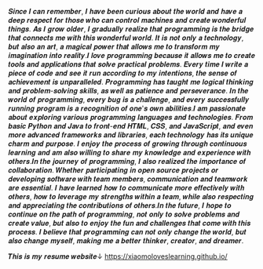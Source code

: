 𝑺𝒊𝒏𝒄𝒆 𝑰 𝒄𝒂𝒏 𝒓𝒆𝒎𝒆𝒎𝒃𝒆𝒓, 𝑰 𝒉𝒂𝒗𝒆 𝒃𝒆𝒆𝒏 𝒄𝒖𝒓𝒊𝒐𝒖𝒔 𝒂𝒃𝒐𝒖𝒕 𝒕𝒉𝒆 𝒘𝒐𝒓𝒍𝒅 𝒂𝒏𝒅 𝒉𝒂𝒗𝒆 𝒂 𝒅𝒆𝒆𝒑 𝒓𝒆𝒔𝒑𝒆𝒄𝒕 𝒇𝒐𝒓 𝒕𝒉𝒐𝒔𝒆 𝒘𝒉𝒐 𝒄𝒂𝒏 𝒄𝒐𝒏𝒕𝒓𝒐𝒍 𝒎𝒂𝒄𝒉𝒊𝒏𝒆𝒔 𝒂𝒏𝒅 𝒄𝒓𝒆𝒂𝒕𝒆 𝒘𝒐𝒏𝒅𝒆𝒓𝒇𝒖𝒍 𝒕𝒉𝒊𝒏𝒈𝒔. 𝑨𝒔 𝑰 𝒈𝒓𝒐𝒘 𝒐𝒍𝒅𝒆𝒓, 𝑰 𝒈𝒓𝒂𝒅𝒖𝒂𝒍𝒍𝒚 𝒓𝒆𝒂𝒍𝒊𝒛𝒆 𝒕𝒉𝒂𝒕 𝒑𝒓𝒐𝒈𝒓𝒂𝒎𝒎𝒊𝒏𝒈 𝒊𝒔 𝒕𝒉𝒆 𝒃𝒓𝒊𝒅𝒈𝒆 𝒕𝒉𝒂𝒕 𝒄𝒐𝒏𝒏𝒆𝒄𝒕𝒔 𝒎𝒆 𝒘𝒊𝒕𝒉 𝒕𝒉𝒊𝒔 𝒘𝒐𝒏𝒅𝒆𝒓𝒇𝒖𝒍 𝒘𝒐𝒓𝒍𝒅. 𝑰𝒕 𝒊𝒔 𝒏𝒐𝒕 𝒐𝒏𝒍𝒚 𝒂 𝒕𝒆𝒄𝒉𝒏𝒐𝒍𝒐𝒈𝒚, 𝒃𝒖𝒕 𝒂𝒍𝒔𝒐 𝒂𝒏 𝒂𝒓𝒕, 𝒂 𝒎𝒂𝒈𝒊𝒄𝒂𝒍 𝒑𝒐𝒘𝒆𝒓 𝒕𝒉𝒂𝒕 𝒂𝒍𝒍𝒐𝒘𝒔 𝒎𝒆 𝒕𝒐 𝒕𝒓𝒂𝒏𝒔𝒇𝒐𝒓𝒎 𝒎𝒚 𝒊𝒎𝒂𝒈𝒊𝒏𝒂𝒕𝒊𝒐𝒏 𝒊𝒏𝒕𝒐 𝒓𝒆𝒂𝒍𝒊𝒕𝒚.𝑰 𝒍𝒐𝒗𝒆 𝒑𝒓𝒐𝒈𝒓𝒂𝒎𝒎𝒊𝒏𝒈 𝒃𝒆𝒄𝒂𝒖𝒔𝒆 𝒊𝒕 𝒂𝒍𝒍𝒐𝒘𝒔 𝒎𝒆 𝒕𝒐 𝒄𝒓𝒆𝒂𝒕𝒆 𝒕𝒐𝒐𝒍𝒔 𝒂𝒏𝒅 𝒂𝒑𝒑𝒍𝒊𝒄𝒂𝒕𝒊𝒐𝒏𝒔 𝒕𝒉𝒂𝒕 𝒔𝒐𝒍𝒗𝒆 𝒑𝒓𝒂𝒄𝒕𝒊𝒄𝒂𝒍 𝒑𝒓𝒐𝒃𝒍𝒆𝒎𝒔. 𝑬𝒗𝒆𝒓𝒚 𝒕𝒊𝒎𝒆 𝑰 𝒘𝒓𝒊𝒕𝒆 𝒂 𝒑𝒊𝒆𝒄𝒆 𝒐𝒇 𝒄𝒐𝒅𝒆 𝒂𝒏𝒅 𝒔𝒆𝒆 𝒊𝒕 𝒓𝒖𝒏 𝒂𝒄𝒄𝒐𝒓𝒅𝒊𝒏𝒈 𝒕𝒐 𝒎𝒚 𝒊𝒏𝒕𝒆𝒏𝒕𝒊𝒐𝒏𝒔, 𝒕𝒉𝒆 𝒔𝒆𝒏𝒔𝒆 𝒐𝒇 𝒂𝒄𝒉𝒊𝒆𝒗𝒆𝒎𝒆𝒏𝒕 𝒊𝒔 𝒖𝒏𝒑𝒂𝒓𝒂𝒍𝒍𝒆𝒍𝒆𝒅. 𝑷𝒓𝒐𝒈𝒓𝒂𝒎𝒎𝒊𝒏𝒈 𝒉𝒂𝒔 𝒕𝒂𝒖𝒈𝒉𝒕 𝒎𝒆 𝒍𝒐𝒈𝒊𝒄𝒂𝒍 𝒕𝒉𝒊𝒏𝒌𝒊𝒏𝒈 𝒂𝒏𝒅 𝒑𝒓𝒐𝒃𝒍𝒆𝒎-𝒔𝒐𝒍𝒗𝒊𝒏𝒈 𝒔𝒌𝒊𝒍𝒍𝒔, 𝒂𝒔 𝒘𝒆𝒍𝒍 𝒂𝒔 𝒑𝒂𝒕𝒊𝒆𝒏𝒄𝒆 𝒂𝒏𝒅 𝒑𝒆𝒓𝒔𝒆𝒗𝒆𝒓𝒂𝒏𝒄𝒆. 𝑰𝒏 𝒕𝒉𝒆 𝒘𝒐𝒓𝒍𝒅 𝒐𝒇 𝒑𝒓𝒐𝒈𝒓𝒂𝒎𝒎𝒊𝒏𝒈, 𝒆𝒗𝒆𝒓𝒚 𝒃𝒖𝒈 𝒊𝒔 𝒂 𝒄𝒉𝒂𝒍𝒍𝒆𝒏𝒈𝒆, 𝒂𝒏𝒅 𝒆𝒗𝒆𝒓𝒚 𝒔𝒖𝒄𝒄𝒆𝒔𝒔𝒇𝒖𝒍𝒍𝒚 𝒓𝒖𝒏𝒏𝒊𝒏𝒈 𝒑𝒓𝒐𝒈𝒓𝒂𝒎 𝒊𝒔 𝒂 𝒓𝒆𝒄𝒐𝒈𝒏𝒊𝒕𝒊𝒐𝒏 𝒐𝒇 𝒐𝒏𝒆'𝒔 𝒐𝒘𝒏 𝒂𝒃𝒊𝒍𝒊𝒕𝒊𝒆𝒔.𝑰 𝒂𝒎 𝒑𝒂𝒔𝒔𝒊𝒐𝒏𝒂𝒕𝒆 𝒂𝒃𝒐𝒖𝒕 𝒆𝒙𝒑𝒍𝒐𝒓𝒊𝒏𝒈 𝒗𝒂𝒓𝒊𝒐𝒖𝒔 𝒑𝒓𝒐𝒈𝒓𝒂𝒎𝒎𝒊𝒏𝒈 𝒍𝒂𝒏𝒈𝒖𝒂𝒈𝒆𝒔 𝒂𝒏𝒅 𝒕𝒆𝒄𝒉𝒏𝒐𝒍𝒐𝒈𝒊𝒆𝒔. 𝑭𝒓𝒐𝒎 𝒃𝒂𝒔𝒊𝒄 𝑷𝒚𝒕𝒉𝒐𝒏 𝒂𝒏𝒅 𝑱𝒂𝒗𝒂 𝒕𝒐 𝒇𝒓𝒐𝒏𝒕-𝒆𝒏𝒅 𝑯𝑻𝑴𝑳, 𝑪𝑺𝑺, 𝒂𝒏𝒅 𝑱𝒂𝒗𝒂𝑺𝒄𝒓𝒊𝒑𝒕, 𝒂𝒏𝒅 𝒆𝒗𝒆𝒏 𝒎𝒐𝒓𝒆 𝒂𝒅𝒗𝒂𝒏𝒄𝒆𝒅 𝒇𝒓𝒂𝒎𝒆𝒘𝒐𝒓𝒌𝒔 𝒂𝒏𝒅 𝒍𝒊𝒃𝒓𝒂𝒓𝒊𝒆𝒔, 𝒆𝒂𝒄𝒉 𝒕𝒆𝒄𝒉𝒏𝒐𝒍𝒐𝒈𝒚 𝒉𝒂𝒔 𝒊𝒕𝒔 𝒖𝒏𝒊𝒒𝒖𝒆 𝒄𝒉𝒂𝒓𝒎 𝒂𝒏𝒅 𝒑𝒖𝒓𝒑𝒐𝒔𝒆. 𝑰 𝒆𝒏𝒋𝒐𝒚 𝒕𝒉𝒆 𝒑𝒓𝒐𝒄𝒆𝒔𝒔 𝒐𝒇 𝒈𝒓𝒐𝒘𝒊𝒏𝒈 𝒕𝒉𝒓𝒐𝒖𝒈𝒉 𝒄𝒐𝒏𝒕𝒊𝒏𝒖𝒐𝒖𝒔 𝒍𝒆𝒂𝒓𝒏𝒊𝒏𝒈 𝒂𝒏𝒅 𝒂𝒎 𝒂𝒍𝒔𝒐 𝒘𝒊𝒍𝒍𝒊𝒏𝒈 𝒕𝒐 𝒔𝒉𝒂𝒓𝒆 𝒎𝒚 𝒌𝒏𝒐𝒘𝒍𝒆𝒅𝒈𝒆 𝒂𝒏𝒅 𝒆𝒙𝒑𝒆𝒓𝒊𝒆𝒏𝒄𝒆 𝒘𝒊𝒕𝒉 𝒐𝒕𝒉𝒆𝒓𝒔.𝑰𝒏 𝒕𝒉𝒆 𝒋𝒐𝒖𝒓𝒏𝒆𝒚 𝒐𝒇 𝒑𝒓𝒐𝒈𝒓𝒂𝒎𝒎𝒊𝒏𝒈, 𝑰 𝒂𝒍𝒔𝒐 𝒓𝒆𝒂𝒍𝒊𝒛𝒆𝒅 𝒕𝒉𝒆 𝒊𝒎𝒑𝒐𝒓𝒕𝒂𝒏𝒄𝒆 𝒐𝒇 𝒄𝒐𝒍𝒍𝒂𝒃𝒐𝒓𝒂𝒕𝒊𝒐𝒏. 𝑾𝒉𝒆𝒕𝒉𝒆𝒓 𝒑𝒂𝒓𝒕𝒊𝒄𝒊𝒑𝒂𝒕𝒊𝒏𝒈 𝒊𝒏 𝒐𝒑𝒆𝒏 𝒔𝒐𝒖𝒓𝒄𝒆 𝒑𝒓𝒐𝒋𝒆𝒄𝒕𝒔 𝒐𝒓 𝒅𝒆𝒗𝒆𝒍𝒐𝒑𝒊𝒏𝒈 𝒔𝒐𝒇𝒕𝒘𝒂𝒓𝒆 𝒘𝒊𝒕𝒉 𝒕𝒆𝒂𝒎 𝒎𝒆𝒎𝒃𝒆𝒓𝒔, 𝒄𝒐𝒎𝒎𝒖𝒏𝒊𝒄𝒂𝒕𝒊𝒐𝒏 𝒂𝒏𝒅 𝒕𝒆𝒂𝒎𝒘𝒐𝒓𝒌 𝒂𝒓𝒆 𝒆𝒔𝒔𝒆𝒏𝒕𝒊𝒂𝒍. 𝑰 𝒉𝒂𝒗𝒆 𝒍𝒆𝒂𝒓𝒏𝒆𝒅 𝒉𝒐𝒘 𝒕𝒐 𝒄𝒐𝒎𝒎𝒖𝒏𝒊𝒄𝒂𝒕𝒆 𝒎𝒐𝒓𝒆 𝒆𝒇𝒇𝒆𝒄𝒕𝒊𝒗𝒆𝒍𝒚 𝒘𝒊𝒕𝒉 𝒐𝒕𝒉𝒆𝒓𝒔, 𝒉𝒐𝒘 𝒕𝒐 𝒍𝒆𝒗𝒆𝒓𝒂𝒈𝒆 𝒎𝒚 𝒔𝒕𝒓𝒆𝒏𝒈𝒕𝒉𝒔 𝒘𝒊𝒕𝒉𝒊𝒏 𝒂 𝒕𝒆𝒂𝒎, 𝒘𝒉𝒊𝒍𝒆 𝒂𝒍𝒔𝒐 𝒓𝒆𝒔𝒑𝒆𝒄𝒕𝒊𝒏𝒈 𝒂𝒏𝒅 𝒂𝒑𝒑𝒓𝒆𝒄𝒊𝒂𝒕𝒊𝒏𝒈 𝒕𝒉𝒆 𝒄𝒐𝒏𝒕𝒓𝒊𝒃𝒖𝒕𝒊𝒐𝒏𝒔 𝒐𝒇 𝒐𝒕𝒉𝒆𝒓𝒔.𝑰𝒏 𝒕𝒉𝒆 𝒇𝒖𝒕𝒖𝒓𝒆, 𝑰 𝒉𝒐𝒑𝒆 𝒕𝒐 𝒄𝒐𝒏𝒕𝒊𝒏𝒖𝒆 𝒐𝒏 𝒕𝒉𝒆 𝒑𝒂𝒕𝒉 𝒐𝒇 𝒑𝒓𝒐𝒈𝒓𝒂𝒎𝒎𝒊𝒏𝒈, 𝒏𝒐𝒕 𝒐𝒏𝒍𝒚 𝒕𝒐 𝒔𝒐𝒍𝒗𝒆 𝒑𝒓𝒐𝒃𝒍𝒆𝒎𝒔 𝒂𝒏𝒅 𝒄𝒓𝒆𝒂𝒕𝒆 𝒗𝒂𝒍𝒖𝒆, 𝒃𝒖𝒕 𝒂𝒍𝒔𝒐 𝒕𝒐 𝒆𝒏𝒋𝒐𝒚 𝒕𝒉𝒆 𝒇𝒖𝒏 𝒂𝒏𝒅 𝒄𝒉𝒂𝒍𝒍𝒆𝒏𝒈𝒆𝒔 𝒕𝒉𝒂𝒕 𝒄𝒐𝒎𝒆 𝒘𝒊𝒕𝒉 𝒕𝒉𝒊𝒔 𝒑𝒓𝒐𝒄𝒆𝒔𝒔. 𝑰 𝒃𝒆𝒍𝒊𝒆𝒗𝒆 𝒕𝒉𝒂𝒕 𝒑𝒓𝒐𝒈𝒓𝒂𝒎𝒎𝒊𝒏𝒈 𝒄𝒂𝒏 𝒏𝒐𝒕 𝒐𝒏𝒍𝒚 𝒄𝒉𝒂𝒏𝒈𝒆 𝒕𝒉𝒆 𝒘𝒐𝒓𝒍𝒅, 𝒃𝒖𝒕 𝒂𝒍𝒔𝒐 𝒄𝒉𝒂𝒏𝒈𝒆 𝒎𝒚𝒔𝒆𝒍𝒇, 𝒎𝒂𝒌𝒊𝒏𝒈 𝒎𝒆 𝒂 𝒃𝒆𝒕𝒕𝒆𝒓 𝒕𝒉𝒊𝒏𝒌𝒆𝒓, 𝒄𝒓𝒆𝒂𝒕𝒐𝒓, 𝒂𝒏𝒅 𝒅𝒓𝒆𝒂𝒎𝒆𝒓.

𝑻𝒉𝒊𝒔 𝒊𝒔 𝒎𝒚 𝒓𝒆𝒔𝒖𝒎𝒆 𝒘𝒆𝒃𝒔𝒊𝒕𝒆↓
https://xiaomoloveslearning.github.io/
